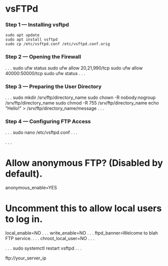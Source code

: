 # vsFTPd

### Step 1 — Installing vsftpd

```
sudo apt update
sudo apt install vsftpd
sudo cp /etc/vsftpd.conf /etc/vsftpd.conf.orig
```

### Step 2 — Opening the Firewall

. . .
sudo ufw status
sudo ufw allow 20,21,990/tcp
sudo ufw allow 40000:50000/tcp
sudo ufw status
. . .

### Step 3 — Preparing the User Directory

. . .
sudo mkdir /srv/ftp/directory_name
sudo chown -R nobody:nogroup /srv/ftp/directory_name
sudo chmod -R 755 /srv/ftp/directory_name
echo "Hello!" > /srv/ftp/directory_name/message
. . .

### Step 4 — Configuring FTP Access

. . .
sudo nano /etc/vsftpd.conf
. . .

. . .
# Allow anonymous FTP? (Disabled by default).
anonymous_enable=YES
#
# Uncomment this to allow local users to log in.
local_enable=NO
. . .
write_enable=NO
. . .
ftpd_banner=Welcome to blah FTP service.
. . .
chroot_local_user=NO
. . .

. . .
sudo systemctl restart vsftpd
. . .

ftp://your_server_ip


